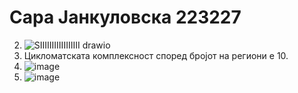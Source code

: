# Сара Јанкуловска 223227
2. ![SIIIIIIIIIIIIIIIII drawio](https://github.com/jankulovska/SI_2024_lab2/assets/134975577/b7ff6b74-742d-43fe-9979-4b0e6f85648b)
3. Цикломатската комплексност според бројот на региони е 10.
4. ![image](https://github.com/jankulovska/SI_2024_lab2/assets/134975577/5f078772-058a-4fae-aafd-8885ee42327b)
5. ![image](https://github.com/jankulovska/SI_2024_lab2/assets/134975577/b85d4b47-aa74-4189-84c9-ebf48da1fe6b)


